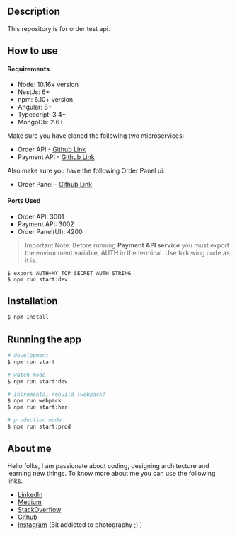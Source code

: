## Description

This repository is for order test api.

## How to use

#### Requirements
 - Node: 10.16+ version
 - NestJs: 6+
 - npm: 6.10+ version
 - Angular: 8+
 - Typescript: 3.4+
 - MongoDb: 2.6+

Make sure you have cloned the following two microservices:
  - Order API - [Github Link](https://github.com/pravindot17/ordertest)
  - Payment API - [Github Link](https://github.com/pravindot17/paytest)

Also make sure you have the following Order Panel ui:
- Order Panel - [Github Link](https://github.com/pravindot17/order-panel)

#### Ports Used
- Order API: 3001
- Payment API: 3002
- Order Panel(UI): 4200

> Important Note: Before running **Payment API service** you must export the environment variable, AUTH in the terminal. Use following code as it is:
```
$ export AUTH=MY_TOP_SECRET_AUTH_STRING
$ npm run start:dev
```

## Installation

```bash
$ npm install
```

## Running the app

```bash
# development
$ npm run start

# watch mode
$ npm run start:dev

# incremental rebuild (webpack)
$ npm run webpack
$ npm run start:hmr

# production mode
$ npm run start:prod
```

## About me
Hello folks, I am passionate about coding, designing architecture and learning new things. To know more about me you can use the following links.
 - [LinkedIn](https://www.linkedin.com/in/pravin-lolage)
 - [Medium](https://medium.com/@pravindot17)
 - [StackOverflow](https://stackoverflow.com/story/pravindot17)
 - [Github](https://github.com/pravindot17)
 - [Instagram](https://www.instagram.com/_naturalclicks/) (Bit addicted to photography ;) )